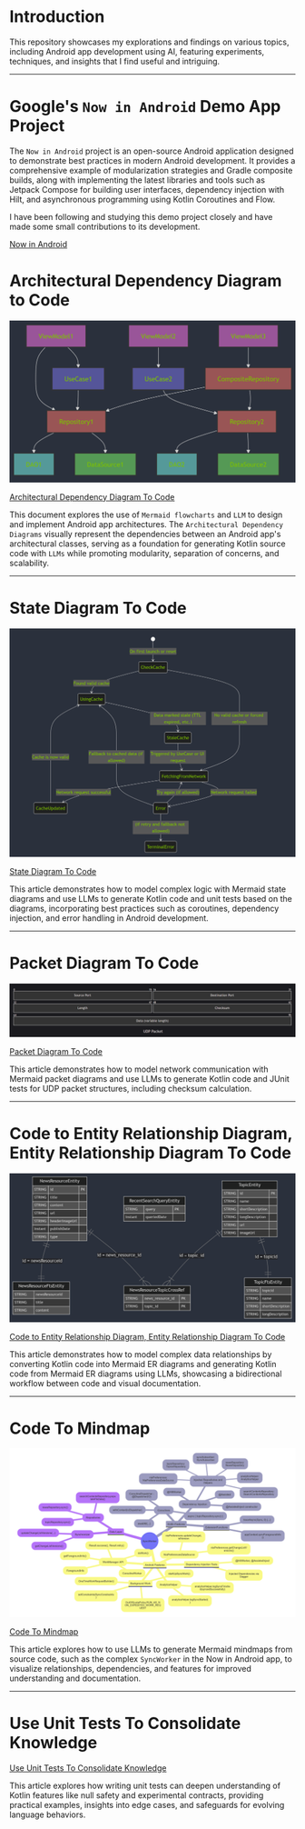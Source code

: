 # Introduction

This repository showcases my explorations and findings on various topics, including Android app
development using AI, featuring experiments, techniques, and insights that I find useful and
intriguing.

---

# Google's `Now in Android` Demo App Project

The `Now in Android` project is an open-source Android application designed to demonstrate best
practices in modern Android development. It provides a comprehensive example of modularization
strategies and Gradle composite builds, along with implementing the latest libraries and tools such
as Jetpack Compose for building user interfaces, dependency injection with Hilt, and asynchronous
programming using Kotlin Coroutines and Flow.

I have been following and studying this demo project closely and have made some small
contributions to its development.

[Now in Android](docs/NowInAndroidApp.md)

# Architectural Dependency Diagram to Code

![flowchart_dependencies](diagrams/flowchart_dependencies.png)

[Architectural Dependency Diagram To Code](docs/ArchitecturalDependencyDiagramToCode.md)

This document explores the use of `Mermaid flowcharts` and `LLM` to design and implement Android app
architectures. The `Architectural Dependency Diagrams` visually represent the dependencies between
an Android app's architectural classes, serving as a foundation for generating Kotlin source code
with `LLMs` while promoting modularity, separation of concerns, and scalability.

---

# State Diagram To Code

![state_diagram](diagrams/state_diagram.png)

[State Diagram To Code](docs/StateDiagramToCode.md)

This article demonstrates how to model complex logic with Mermaid state diagrams and use LLMs to
generate Kotlin code and unit tests based on the diagrams, incorporating best practices such as
coroutines, dependency injection, and error handling in Android development.

---

# Packet Diagram To Code

![packet_diagram](diagrams/packet_diagram.png)

[Packet Diagram To Code](docs/PacketDiagramToCode.md)

This article demonstrates how to model network communication with Mermaid packet diagrams and use
LLMs to generate Kotlin code and JUnit tests for UDP packet structures, including checksum
calculation.

---

# Code to Entity Relationship Diagram, Entity Relationship Diagram To Code

![er_diagram_nia](diagrams/er_diagram_nia.png)

[Code to Entity Relationship Diagram, Entity Relationship Diagram To Code](docs/EntityRelationshipDiagramToCode.md)

This article demonstrates how to model complex data relationships by converting Kotlin code into
Mermaid ER diagrams and generating Kotlin code from Mermaid ER diagrams using LLMs, showcasing a
bidirectional workflow between code and visual documentation.

---

# Code To Mindmap

![Generated Mindmap](diagrams/mindmap.png)

[Code To Mindmap](docs/CodeToMindmap.md)

This article explores how to use LLMs to generate Mermaid mindmaps from source code, such as the
complex `SyncWorker` in the Now in Android app, to visualize relationships, dependencies, and
features for improved understanding and documentation.

---

# Use Unit Tests To Consolidate Knowledge

[Use Unit Tests To Consolidate Knowledge](docs/UseUnitTestsToConsolidateKnowledge.md)

This article explores how writing unit tests can deepen understanding of Kotlin features like null
safety and experimental contracts, providing practical examples, insights into edge cases, and
safeguards for evolving language behaviors.